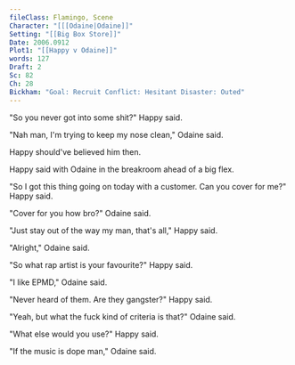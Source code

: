 ```yaml
---
fileClass: Flamingo, Scene
Character: "[[[Odaine|Odaine]]"
Setting: "[[Big Box Store]]"
Date: 2006.0912
Plot1: "[[Happy v Odaine]]"
words: 127
Draft: 2
Sc: 82
Ch: 28
Bickham: "Goal: Recruit Conflict: Hesitant Disaster: Outed"
---
```

"So you never got into some shit?" Happy said.

"Nah man, I'm trying to keep my nose clean," Odaine said.

Happy should've believed him then.

Happy said with Odaine in the breakroom ahead of a big flex.

"So I got this thing going on today with a customer. Can you cover for me?" Happy said.

"Cover for you how bro?" Odaine said.

"Just stay out of the way my man, that's all," Happy said.

"Alright," Odaine said.

"So what rap artist is your favourite?" Happy said.

"I like EPMD," Odaine said.

"Never heard of them. Are they gangster?" Happy said.

"Yeah, but what the fuck kind of criteria is that?" Odaine said.

"What else would you use?" Happy said.

"If the music is dope man," Odaine said.